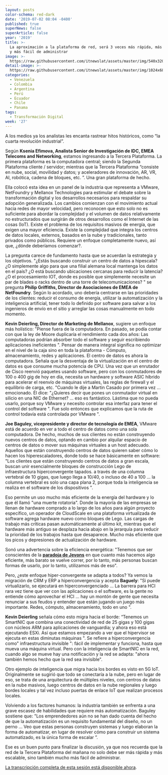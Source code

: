 ```yaml
---
layout: posts
color-schema: red-dark
date: '2019-07-02 08:04 -0400'
published: true
superNews: false
superArticle: false
year: '2019'
title: >-
  La aproximación a la plataforma de red, será 3 veces más rápida, más escalable
  y más fácil de administrar
image: >-
  https://raw.githubusercontent.com/itnewslat/assets/master/img/540x320/Debate-2-Netevents-p.jpg
detail-image: >-
  https://raw.githubusercontent.com/itnewslat/assets/master/img/1024x680/Debate-2-Netevents-g.jpg
categories:
  - Venezuela
  - Colombia
  - Argentina
  - Perú
  - Ecuador
  - Chile
  - Panama
tags:
  - Transformación Digital
week: '27'
---
```

A los medios ya los analistas les encanta rastrear hitos históricos, como “la cuarta revolución industrial”. 

Según **Ksenia Efimova, Analista Senior de Investigación de IDC, EMEA Telecoms and Networking**, estamos ingresando a la Tercera Plataforma. La primera plataforma es la computadora central; siendo la Segunda Plataforma cliente / servidor; mientras que la Tercera Plataforma “consiste en nube, social, movilidad y datos; y aceleradores de innovación, AR, VR, AI, robótica, cadena de bloques, etc. ”. Una gran plataforma de hecho.

Ella colocó esta idea en un panel de la industria que representa a VMware, NetFoundry y Mellanox Technologies para estimular el debate sobre la transformación digital y los desarrollos necesarios para respaldar su adopción generalizada. Los cambios comienzan con el movimiento actual hacia redes de mayor velocidad, pero reconocen que esto solo no es suficiente para abordar la complejidad y el volumen de datos relativamente no estructurados que surgirán de otros desarrollos como el Internet de las cosas (IoT). Existe el problema de los requisitos masivos de energía, que exigen una mayor eficiencia. Existe la complejidad que integra los centros de datos locales, externos, basados en la nube y tradicionales, tanto privados como públicos. Requiere un enfoque completamente nuevo, así que, ¿dónde deberíamos comenzar?.

La pregunta carece de fundamento hasta que se acuerdan la estrategia y los objetivos. "¿Estás buscando construir un centro de datos a hipescala? ¿O simplemente algo para que una filial alemana local mantenga los datos en el país? ¿O está buscando ubicaciones cercanas para reducir la latencia? ¿O el procesamiento IOT, donde es posible que simplemente necesite un par de blades o racks dentro de una torre de telecomunicaciones? " se pregunta **Philip Griffiths, Director de Asociaciones de EMEA de NetFoundry**. Según lo acordado, uno debería centrarse en las prioridades de los clientes: reducir el consumo de energía, utilizar la automatización y la inteligencia artificial, tener todo lo definido por software para salvar a los ingenieros de envío en el sitio y arreglar las cosas manualmente en todo momento.

**Kevin Deierling, Director de Marketing de Mellanox**, sugiere un enfoque más holístico: "Piense fuera de la computadora. En pasado, se podía contar con que la ley de Moore duplicaría el rendimiento cada dos años: Las computadoras podrían absorber todo el software y seguir escribiendo aplicaciones ineficientes ". Pensar de manera integral significa no optimizar en el nivel de la caja sino en toda la plataforma - Cómputo, almacenamiento, redes y aplicaciones. El centro de datos es ahora la computadora. Señala que la desventaja de la virtualización en el centro de datos es que consume mucha potencia de CPU. Una vez que un enrutador de Cisco reenvió paquetes usando software, pero con los conmutadores de 100 o 400 gig de hoy en día, necesita un hardware y software ASIC híbrido para acelerar el reenvío de máquinas virtuales, las reglas de firewall y el equilibrio de carga, etc. "Cuando le dije a Martin Casado por primera vez ... emocionado. Él dice: "¿Quieres decir que pones un conmutador virtual en silicio en una NIC de Ethernet? … eso es fantástico. Lástima que no pueda usarlo, porque soy VMware y necesito controlar esa interfaz para tener el control del software ". Fue solo entonces que explicamos que la ruta de control todavía está controlada por VMware ".

**Joe Baguley, vicepresidente y director de tecnología de EMEA**, VMware está de acuerdo en ver a todo el centro de datos como una sola computadora. De hecho, muchos de sus clientes no están construyendo nuevos centros de datos, optando en cambio por alquilar espacio de centros de datos o mover sus máquinas virtuales a un host adecuado. Aquellos que están construyendo centros de datos quieren saber cómo lo hacen los hiperescaladores, donde todo se hace básicamente en software: "Los clientes que están construyendo centros de datos a gran escala, buscan unir esencialmente bloques de construcción Lego de infraestructura hiperconvergente tapados. a través de una columna vertebral de 10 gigas, que luego llega a 10/40, o incluso de 40 a 100 ... la columna vertebral es solo una capa plana 2, porque toda la inteligencia se realiza en el software de los dispositivos ".

Eso permite un uso mucho más eficiente de la energía del hardware y lo que él llamó "una muerte rotatoria". Donde la mayoría de las empresas se llenan de hardware comprado a lo largo de los años para algún proyecto específico, un operador de CloudScale en una plataforma virtualizada de software agrega hardware nuevo como bloques de Lego. Las cargas de trabajo más críticas pasan automáticamente al último kit, mientras que el hardware más antiguo se desplaza hacia abajo en la jerarquía para reducir la prioridad de los trabajos hasta que desaparece. Mucho más eficiente que los picos y depresiones de actualización de hardware.

Sonó una advertencia sobre la eficiencia energética: "Tenemos que ser conscientes de la **[paradoja de Jevons](https://es.wikipedia.org/wiki/Paradoja_de_Jevons)** en que cuanto más hacemos algo eficiente, más barato se vuelve correr, por lo tanto, más personas buscan formas de usarlo, por lo tanto, utilizamos más de eso".

Pero, ¿este enfoque hiper-convergente se adapta a todos? Ya vemos la migración de CRM y ERP a hiperconvergencia y acepta **Baguely**: "Si puede virtualizarlo, se ejecutará en hiperconvergenciado ... La barrera para HCI rara vez tiene que ver con las aplicaciones o el software, es la gente no entiende cómo aprovechar el HCI ... hay un montón de gente que necesita renunciar a sus feudos y entender que están jugando un juego más importante. Redes, cómputo, almacenamiento, todo en uno ".

**Kevin Deierling** señala cómo esto migra hacia el borde: “Tenemos un SmartNIC que combina una conectividad de red de 25 gigas y 100 gigas con núcleos ARM para aplicaciones de vanguardia; y ahora eso está ejecutando ESXi. Así que estamos empezando a ver que el hipervisor se ejecuta en estas diminutas máquinas ". Se refiere a hiperconvergencia como" infraestructura invisible ": fácil de implementar y funciona, hasta que mueva una máquina virtual. Pero con la inteligencia de SmartNIC en la red, cuando algo se mueve hay una notificación y la red se adapta: "ahora también hemos hecho que la red sea invisible".

Otro ejemplo de inteligencia que migra hacia los bordes es visto en 5G IoT. Originalmente se sugirió que todo se conectaría a la nube, pero en lugar de eso, se trata de una arquitectura de múltiples niveles, con centros de datos en la nube masivos, luego centros de datos en la nube regionales y luego bordes locales y tal vez incluso puertas de enlace IoT que realizan procesos locales.

Volviendo a los factores humanos: la industria también se enfrenta a una grave escasez de habilidades que requiere más automatización. Baguley sostiene que: "Los emprendedores aún no se han dado cuenta del hecho de que la automatización es un requisito fundamental del diseño, no un perno ... Veo que estas personas construyen sistemas y luego elaboran la forma de automatizar, en lugar de resolver cómo para construir un sistema automatizado, es la única forma de escalar ”.

Ese es un buen punto para finalizar la discusión, ya que nos recuerda que la red de la Tercera Plataforma del mañana no solo debe ser más rápida y más escalable, sino también mucho más fácil de administrar.

[La transcripción completa de esta sesión está disponible ahora](https://www.netevents.org/wp-content/uploads/2019/01/Debate-IV-Next-Generation-Data-Centers-IDC-final.pdf).
